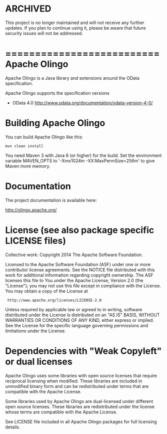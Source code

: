 # ARCHIVED

This project is no longer maintained and will not receive any further updates. If you plan to continue using it, please be aware that future security issues will not be addressed.

==========================
Apache Olingo
==========================

Apache Olingo is a Java library and extensions around
the OData specification.

Apache Olingo supports the specification versions
 - OData 4.0 <http://www.odata.org/documentation/odata-version-4-0/>

Building Apache Olingo
======================

You can build Apache Olingo like this:

    mvn clean install

You need Maven 3 with Java 6 (or higher) for the build.
Set the environment variable MAVEN_OPTS to 
'-Xmx1024m -XX:MaxPermSize=256m' to give Maven more memory.

Documentation
=============

The project documentation is available here:

http://olingo.apache.org/

License (see also package specific LICENSE files)
=================================================

Collective work: Copyright 2014 The Apache Software Foundation.

Licensed to the Apache Software Foundation (ASF) under one or more
contributor license agreements.  See the NOTICE file distributed with
this work for additional information regarding copyright ownership.
The ASF licenses this file to You under the Apache License, Version 2.0
(the "License"); you may not use this file except in compliance with
the License.  You may obtain a copy of the License at

     http://www.apache.org/licenses/LICENSE-2.0

Unless required by applicable law or agreed to in writing, software
distributed under the License is distributed on an "AS IS" BASIS,
WITHOUT WARRANTIES OR CONDITIONS OF ANY KIND, either express or implied.
See the License for the specific language governing permissions and
limitations under the License.

Dependencies with "Weak Copyleft" or dual licenses
==================================================

Apache Olingo uses some libraries with open source licenses that require reciprocal
licensing when modified. These libraries are included in unmodified binary
form and can be redistributed under terms that are compatible with the
Apache License.

Some libraries used by Apache Olingo are dual-licensed under different open source
licenses. These libraries are redistributed under the license whose terms
are compatible with the Apache License.

See LICENSE file included in all Apache Olingo packages for 
full licensing details.



